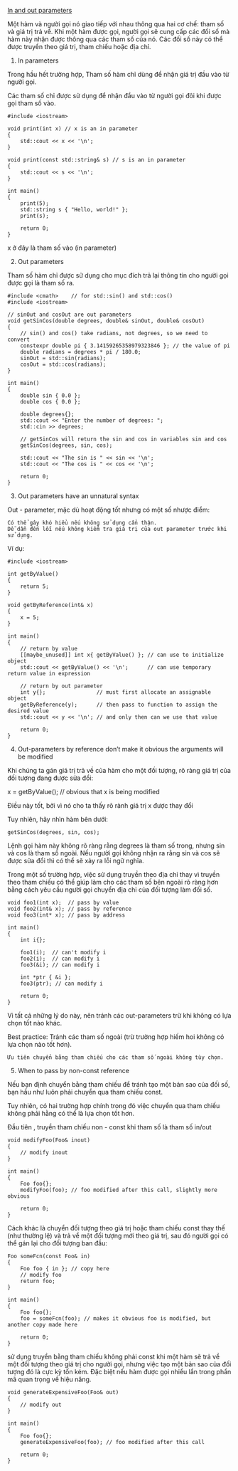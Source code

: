 [In and out parameters](https://www.learncpp.com/cpp-tutorial/in-and-out-parameters/)

Một hàm và người gọi nó giao tiếp với nhau thông qua hai cơ chế: tham số và giá trị trả về. Khi một hàm được gọi, người gọi sẽ cung cấp các đối số mà hàm này nhận được thông qua các tham số của nó. Các đối số này có thể được truyền theo giá trị, tham chiếu hoặc địa chỉ.

1. In parameters

Trong hầu hết trường hợp, Tham số hàm chỉ dùng để nhận giá trị đầu vào từ người gọi. 

Các tham số chỉ được sử dụng để nhận đầu vào từ người gọi đôi khi được gọi tham số vào.

    #include <iostream>

    void print(int x) // x is an in parameter
    {
        std::cout << x << '\n';
    }

    void print(const std::string& s) // s is an in parameter
    {
        std::cout << s << '\n';
    }

    int main()
    {
        print(5);
        std::string s { "Hello, world!" };
        print(s);

        return 0;
    }

x ở đây là tham số vào (in parameter)

2. Out parameters

Tham số hàm chỉ được sử dụng cho mục đích trả lại thông tin cho người gọi được gọi là tham số ra.

    #include <cmath>    // for std::sin() and std::cos()
    #include <iostream>

    // sinOut and cosOut are out parameters
    void getSinCos(double degrees, double& sinOut, double& cosOut)
    {
        // sin() and cos() take radians, not degrees, so we need to convert
        constexpr double pi { 3.14159265358979323846 }; // the value of pi
        double radians = degrees * pi / 180.0;
        sinOut = std::sin(radians);
        cosOut = std::cos(radians);
    }

    int main()
    {
        double sin { 0.0 };
        double cos { 0.0 };

        double degrees{};
        std::cout << "Enter the number of degrees: ";
        std::cin >> degrees;

        // getSinCos will return the sin and cos in variables sin and cos
        getSinCos(degrees, sin, cos);

        std::cout << "The sin is " << sin << '\n';
        std::cout << "The cos is " << cos << '\n';

        return 0;
    }

3. Out parameters have an unnatural syntax

Out - parameter, mặc dù hoạt động tốt nhưng có một số nhược điểm:

    Có thể gây khó hiểu nếu không sử dụng cẩn thận.
    Dễ dẫn đến lỗi nếu không kiểm tra giá trị của out parameter trước khi sử dụng.

Ví dụ:

    #include <iostream>

    int getByValue()
    {
        return 5;
    }

    void getByReference(int& x)
    {
        x = 5;
    }

    int main()
    {
        // return by value
        [[maybe_unused]] int x{ getByValue() }; // can use to initialize object
        std::cout << getByValue() << '\n';      // can use temporary return value in expression

        // return by out parameter
        int y{};                // must first allocate an assignable object
        getByReference(y);      // then pass to function to assign the desired value
        std::cout << y << '\n'; // and only then can we use that value

        return 0;
    }

4. Out-parameters by reference don’t make it obvious the arguments will be modified

Khi chúng ta gán giá trị trả về của hàm cho một đối tượng, rõ ràng giá trị của đối tượng đang được sửa đổi:

x = getByValue(); // obvious that x is being modified

Điều này tốt, bởi vì nó cho ta thấy rõ rành giá trị x được thay đổi

Tuy nhiên, hãy nhìn hàm bên dưới:

    getSinCos(degrees, sin, cos);

Lệnh gọi hàm này không rõ ràng rằng degrees là tham số trong, nhưng sin và cos là tham số ngoài. Nếu người gọi không nhận ra rằng sin và cos sẽ được sửa đổi thì có thể sẽ xảy ra lỗi ngữ nghĩa.

Trong một số trường hợp, việc sử dụng truyền theo địa chỉ thay vì truyền theo tham chiếu có thể giúp làm cho các tham số bên ngoài rõ ràng hơn bằng cách yêu cầu người gọi chuyển địa chỉ của đối tượng làm đối số.

    void foo1(int x);  // pass by value
    void foo2(int& x); // pass by reference
    void foo3(int* x); // pass by address

    int main()
    {
        int i{};

        foo1(i);  // can't modify i
        foo2(i);  // can modify i
        foo3(&i); // can modify i

        int *ptr { &i };
        foo3(ptr); // can modify i

        return 0;
    }

Vì tất cả những lý do này, nên tránh các out-parameters trừ khi không có lựa chọn tốt nào khác.

Best practice:
    Tránh các tham số ngoài (trừ trường hợp hiếm hoi không có lựa chọn nào tốt hơn).

    Ưu tiên chuyển bằng tham chiếu cho các tham số ngoài không tùy chọn.


5. When to pass by non-const reference

Nếu bạn định chuyển bằng tham chiếu để tránh tạo một bản sao của đối số, bạn hầu như luôn phải chuyển qua tham chiếu const.

Tuy nhiên, có hai trường hợp chính trong đó việc chuyển qua tham chiếu không phải hằng có thể là lựa chọn tốt hơn.

Đầu tiên , truyền tham chiếu non - const khi tham số là tham số in/out

    void modifyFoo(Foo& inout)
    {
        // modify inout
    }

    int main()
    {
        Foo foo{};
        modifyFoo(foo); // foo modified after this call, slightly more obvious

        return 0;
    }

Cách khác là chuyển đối tượng theo giá trị hoặc tham chiếu const thay thế (như thường lệ) và trả về một đối tượng mới theo giá trị, sau đó người gọi có thể gán lại cho đối tượng ban đầu:

    Foo someFcn(const Foo& in)
    {
        Foo foo { in }; // copy here
        // modify foo
        return foo;
    }

    int main()
    {
        Foo foo{};
        foo = someFcn(foo); // makes it obvious foo is modified, but another copy made here

        return 0;
    }

sử dụng truyền bằng tham chiếu không phải const khi một hàm sẽ trả về một đối tượng theo giá trị cho người gọi, nhưng việc tạo một bản sao của đối tượng đó là cực kỳ tốn kém. Đặc biệt nếu hàm được gọi nhiều lần trong phần mã quan trọng về hiệu năng.

    void generateExpensiveFoo(Foo& out)
    {
        // modify out
    }

    int main()
    {
        Foo foo{};
        generateExpensiveFoo(foo); // foo modified after this call

        return 0;
    }